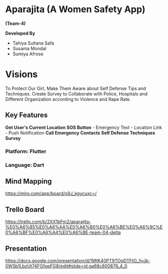 # Aparajita (A Women Safety App)

**(Team-4)**

**Developed By**

- Tahiya Sultana Safa
- Susama Mondal
- Sumiya Afrose

# Visions

To Protect Our Girl,  Make Them Aware about Self Defense Tips and Techniques. Create Survey to Collaborate with Police, Hospitals and Different Organization according to Violence and Rape Rate.

## Key Features

**Get User's Current Location**
**SOS Button**
    - Emergency Text
    - Location Link
    - Push Notification
**Call Emergency Contacts**
**Self Defense Techniques**
**Survey**

### Platform: Flutter
### Language: Dart

## Mind Mapping
https://miro.com/app/board/o9J_kgycuxc=/

## Trello Board
https://trello.com/b/2XX1bFm2/aparajita-%E0%A6%85%E0%A6%AA%E0%A6%B0%E0%A6%BE%E0%A6%9C%E0%A6%BF%E0%A6%A4%E0%A6%BE-team-04-delta

## Presentation
https://docs.google.com/presentation/d/1MtK40PT9TOqDTFtO_IjyJk-0WSb1LbzUt74FGfppFG8/edit#slide=id.ga68c800876_4_0


